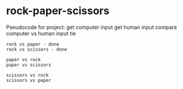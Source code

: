 # rock-paper-scissors

Pseudocode for project:
  get computer input
  get human input
  compare computer vs human input
    tie

    rock vs paper - done
    rock vs scissors - done
    
    paper vs rock
    paper vs scissors

    scissors vs rock
    scissors vs paper

